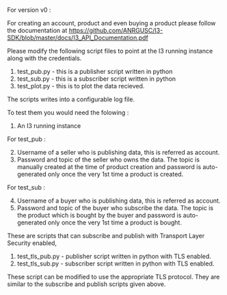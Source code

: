 For version v0 :

For creating an account, product and even buying a product please follow the documentation at https://github.com/ANRGUSC/I3-SDK/blob/master/docs/I3_API_Documentation.pdf

Please modify the following script files to point at the I3 running instance along with the credentials.

1. test_pub.py - this is a publisher script written in python
2. test_sub.py - this is a subscriber script written in python
3. test_plot.py - this is to plot the data recieved.

The scripts writes into a configurable log file.

To test them you would need the folowing :
1. An I3 running instance

For test_pub :

2. Username of a seller who is publishing data, this is referred as account.
3. Password and topic of the seller who owns the data. The topic is manually created at the time of product creation and password is auto-generated only once the very 1st time a product is created.

For test_sub :

4. Username of a buyer who is publishing data, this is referred as account.
5. Password and topic of the buyer who subscribe the data. The topic is the product which is bought by the buyer and password is auto-generated only once the very 1st time a product is bought.

These are scripts that can subscribe and publish with  Transport Layer Security enabled,

1. test_tls_pub.py - publisher script written in python with TLS enabled.
2. test_tls_sub.py - subscriber script written in python with TLS enabled.

These script can be modified to use the appropriate TLS protocol. They are similar to the subscribe and publish scripts given above. 
